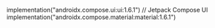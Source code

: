 implementation("androidx.compose.ui:ui:1.6.1") // Jetpack Compose UI
    implementation("androidx.compose.material:material:1.6.1")
